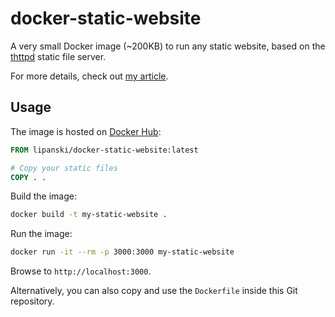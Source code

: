 # docker-static-website

A very small Docker image (~200KB) to run any static website, based on the [thttpd](https://www.acme.com/software/thttpd/) static file server.

For more details, check out [my article](https://lipanski.com/posts/smallest-docker-image-static-website).

## Usage

The image is hosted on [Docker Hub](https://hub.docker.com/r/lipanski/docker-static-website):

```dockerfile
FROM lipanski/docker-static-website:latest

# Copy your static files
COPY . .
```

Build the image:

```sh
docker build -t my-static-website .
```

Run the image:

```sh
docker run -it --rm -p 3000:3000 my-static-website
```

Browse to `http://localhost:3000`.

Alternatively, you can also copy and use the `Dockerfile` inside this Git repository.
